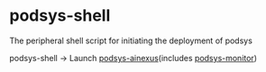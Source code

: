 # podsys-shell
The peripheral shell script for initiating the deployment of podsys


podsys-shell -> Launch [podsys-ainexus](git@github.com:PODsys-ai/podsys-ainexus.git)(includes [podsys-monitor](git@github.com:PODsys-ai/podsys-monitor.git))